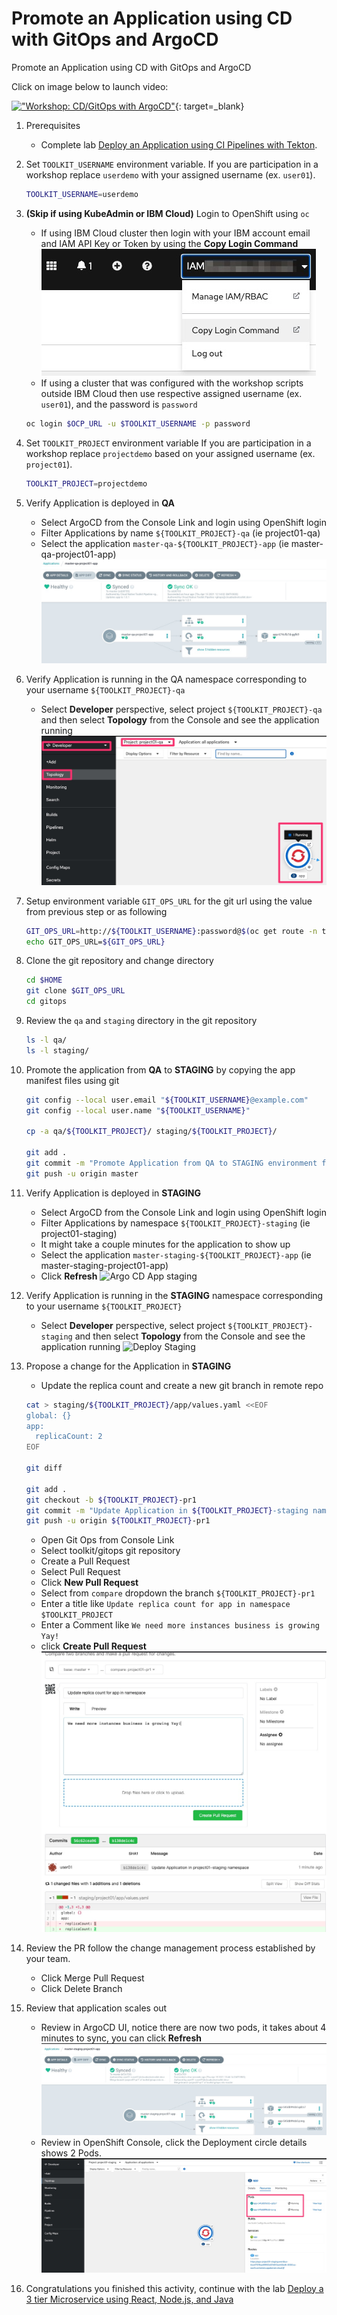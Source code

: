 # Promote an Application using CD with GitOps and ArgoCD

Promote an Application using CD with GitOps and ArgoCD

Click on image below to launch video:

[!["Workshop: CD/GitOps with ArgoCD"](http://img.youtube.com/vi/Fr85xbcM_es/0.jpg)](https://youtu.be/Fr85xbcM_es "Workshop: CD/GitOps with ArgoCD"){: target=_blank}

1. Prerequisites
    - Complete lab [Deploy an Application using CI Pipelines with Tekton](ci.md).

1. Set `TOOLKIT_USERNAME` environment variable.
   If you are participation in a workshop replace `userdemo` with your assigned username (ex. `user01`).
    ```bash
    TOOLKIT_USERNAME=userdemo
    ```

1. **(Skip if using KubeAdmin or IBM Cloud)** Login to OpenShift using `oc`
    - If using IBM Cloud cluster then login with your IBM account email and IAM API Key or Token by using the **Copy Login Command**
        ![Login](images/login.jpg)
    - If using a cluster that was configured with the workshop scripts outside IBM Cloud then use respective assigned username (ex. `user01`), and the password is `password`
    ```bash
    oc login $OCP_URL -u $TOOLKIT_USERNAME -p password
    ```

1. Set `TOOLKIT_PROJECT` environment variable
   If you are participation in a workshop replace `projectdemo` based on your assigned username (ex. `project01`).
    ```bash
    TOOLKIT_PROJECT=projectdemo
    ```

1. Verify Application is deployed in **QA**
    - Select ArgoCD from the Console Link and login using OpenShift login
    - Filter Applications by name `${TOOLKIT_PROJECT}-qa` (ie project01-qa)
    - Select the application `master-qa-${TOOLKIT_PROJECT}-app` (ie master-qa-project01-app)
        ![Argo CD App](images/argo-app.jpg)

1. Verify Application is running in the QA namespace corresponding to your username `${TOOLKIT_PROJECT}-qa`
    - Select **Developer** perspective, select project `${TOOLKIT_PROJECT}-qa` and then select **Topology** from the Console and see the application running
        ![Deploy QA](images/deploy-qa.jpg)

1. Setup environment variable `GIT_OPS_URL` for the git url using the value from previous step or as following
    ```bash
    GIT_OPS_URL=http://${TOOLKIT_USERNAME}:password@$(oc get route -n tools gogs --template='{{.spec.host}}')/toolkit/gitops
    echo GIT_OPS_URL=${GIT_OPS_URL}

    ```

1. Clone the git repository and change directory
    ```bash
    cd $HOME
    git clone $GIT_OPS_URL
    cd gitops

    ```

1. Review the `qa` and `staging` directory in the git repository
    ```bash
    ls -l qa/
    ls -l staging/

    ```

1. Promote the application from **QA** to **STAGING** by copying the app manifest files using git
    ```bash
    git config --local user.email "${TOOLKIT_USERNAME}@example.com"
    git config --local user.name "${TOOLKIT_USERNAME}"

    cp -a qa/${TOOLKIT_PROJECT}/ staging/${TOOLKIT_PROJECT}/

    git add .
    git commit -m "Promote Application from QA to STAGING environment for $TOOLKIT_PROJECT"
    git push -u origin master

    ```

1. Verify Application is deployed in **STAGING**
    - Select ArgoCD from the Console Link and login using OpenShift login
    - Filter Applications by namespace `${TOOLKIT_PROJECT}-staging` (ie project01-staging)
    - It might take a couple minutes for the application to show up
    - Select the application `master-staging-${TOOLKIT_PROJECT}-app` (ie master-staging-project01-app)
    - Click **Refresh**
        ![Argo CD App staging](../images/argo-app-staging.jpg)

1. Verify Application is running in the **STAGING** namespace corresponding to your username `${TOOLKIT_PROJECT}`
    - Select **Developer** perspective, select project `${TOOLKIT_PROJECT}-staging` and then select **Topology** from the Console and see the application running
        ![Deploy Staging](../images/deploy-staging.jpg)

1. Propose a change for the Application in **STAGING**
    - Update the replica count and create a new git branch in remote repo
    ```bash
    cat > staging/${TOOLKIT_PROJECT}/app/values.yaml <<EOF
    global: {}
    app:
      replicaCount: 2
    EOF

    git diff

    git add .
    git checkout -b ${TOOLKIT_PROJECT}-pr1
    git commit -m "Update Application in ${TOOLKIT_PROJECT}-staging namespace"
    git push -u origin ${TOOLKIT_PROJECT}-pr1

    ```
    - Open Git Ops from Console Link
    - Select toolkit/gitops git repository
    - Create a Pull Request
    - Select Pull Request
    - Click **New Pull Request**
    - Select from `compare` dropdown the branch `${TOOLKIT_PROJECT}-pr1`
    - Enter a title like `Update replica count for app in namespace $TOOLKIT_PROJECT`
    - Enter a Comment like `We need more instances business is growing Yay!`
    - click **Create Pull Request**
        ![Pull Request 1](images/gitops-pr1.jpg)

1. Review the PR follow the change management process established by your team.
    - Click Merge Pull Request
    - Click Delete Branch

1. Review that application scales out
    - Review in ArgoCD UI, notice there are now two pods, it takes about 4 minutes to sync, you can click **Refresh**
        ![Argo Staging 2 pods](images/argo-app-staging2.jpg)
    - Review in OpenShift Console, click the Deployment circle details shows 2 Pods.
        ![Openshift Staging 2 pods](images/deploy-staging2.jpg)

1. Congratulations you finished this activity, continue with the lab [Deploy a 3 tier Microservice using React, Node.js, and Java](inventory.md)